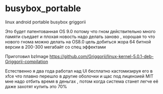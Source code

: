 # busybox_portable
linux android portable busybox griggorii

Это будет патентованная OS 9.0 потому что гном действительно 
много памяти съедает и плохая новость надо делать заново , 
хорошая то что нового гнома можно делать на OS8.0 цель добиться жора 64 битной версии в 200-300 мегабайт со спец эффектами

Приготовил bzImage https://github.com/Griggorii/linux-kernel-5.0.1-deb-Griggorii-compilation

Естественно я два года работал над UI бесплатно кастомизируя его в xfce что плавно перешло в другие оболочки и щас 
под лицензией MIT мне надо отбить время в деньгах , потом когда система станет легче её даже захотят купить это 70%
